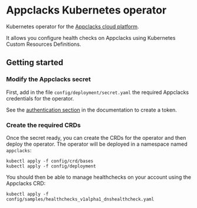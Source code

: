 # Appclacks Kubernetes operator

Kubernetes operator for the [Appclacks cloud platform](https://appclacks.com/).

It allows you configure health checks on Appclacks using Kubernetes Custom Resources Definitions.

## Getting started

### Modify the Appclacks secret

First, add in the file `config/deployment/secret.yaml` the required Appclacks credentials for the operator.

See the [authentication section](https://www.doc.appclacks.com/getting-started/#authentication) in the documentation to create a token.

### Create the required CRDs

Once the secret ready, you can create the CRDs for the operator and then deploy the operator. The operator will be deployed in a namespace named `appclacks`:

```
kubectl apply -f config/crd/bases
kubectl apply -f config/deployment
```

You should then be able to manage healthchecks on your account using the Appclacks CRD:

```
kubectl apply -f config/samples/healthchecks_v1alpha1_dnshealthcheck.yaml
```
